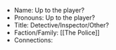 - Name: Up to the player?
- Pronouns: Up to the player?
- Title: Detective/Inspector/Other?
- Faction/Family: [[The Police]]
- Connections: